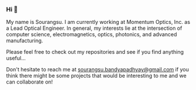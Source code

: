 ### Hi 👋

<!--
**Sourangsu/Sourangsu** is a ✨ _special_ ✨ repository because its `README.md` (this file) appears on your GitHub profile.

Here are some ideas to get you started:

- 🔭 I’m currently working on ...
- 🌱 I’m currently learning ...
- 👯 I’m looking to collaborate on ...
- 🤔 I’m looking for help with ...
- 💬 Ask me about ...
- 📫 How to reach me: ...
- 😄 Pronouns: ...
- ⚡ Fun fact: ...
-->

My name is Sourangsu. I am currently working  at Momentum Optics, Inc. as a Lead Optical Engineer. In general, my interests lie at the intersection of computer science, electromagnetics, optics, photonics, and advanced manufacturing. 

Please feel free to check out my repositories and see if you find anything useful... 

Don't hesitate to reach me at sourangsu.bandyapadhyay@gmail.com if you think there might be some projects that would be interesting to me and we can collaborate on!

<br/>
<br/>


